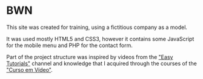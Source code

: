 # BWN
This site was created for training, using a fictitious company as a model.

It was used mostly HTML5 and CSS3, however it contains some JavaScript for the mobile menu and PHP for the contact form.

Part of the project structure was inspired by videos from the <a href="https://www.youtube.com/c/EasyTutorialsVideo" target="_blank">"Easy Tutorials"</a> channel and knowledge that I acquired through the courses of the <a href="cursoemvideo.com" target="_blank">"Curso em Vídeo"</a>.